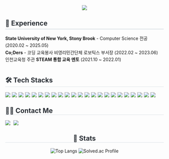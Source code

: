 <div align="center">
  <img src="https://capsule-render.vercel.app/api?type=venom&height=200&color=gradient&text=Sinae's%20GitHub&textBg=false&reversal=false&fontColor=black" />
</div>

<div style="display: flex; justify-content: space-between; flex-wrap: wrap;">

<!-- Experience -->
<div style="flex: 1; min-width: 300px; text-align: left;">
    <h2 style="border-bottom: 2px solid #d8dee4; color: #282d33; padding-bottom: 5px;">🔭 Experience</h2>
    <ul style="list-style: none; padding: 0; margin: 10px 0; line-height: 1.6;">
        <li><strong>State University of New York, Stony Brook</strong> - Computer Science 전공 (2020.02 ~ 2025.05)</li>
        <li><strong>Co;Ders</strong> - 코딩 교육봉사 비영리민간단체 로보틱스 부서장 (2022.02 ~ 2023.06)</li>
        <li>인천교육청 주관 <strong>STEAM 통합 교육 멘토</strong> (2021.10 ~ 2022.01)</li>
    </ul>
</div>
  <!-- Tech Stacks -->
  <div style="flex: 1; min-width: 300px; text-align: left;">
    <h2 style="border-bottom: 1px solid #d8dee4; color: #282d33;"> 🛠️ Tech Stacks </h2>
    <div style="display: flex; flex-wrap: wrap; gap: 5px;">
     <img src="https://img.shields.io/badge/java%2011-%23ED8B00.svg?style=for-the-badge&logo=openjdk&logoColor=white">
  <img src="https://img.shields.io/badge/Java%20Spring-6DB33F?style=for-the-badge&logo=spring&logoColor=white">
  <img src="https://img.shields.io/badge/Spring%20Boot-6DB33F?style=for-the-badge&logo=springboot&logoColor=white">
      <img src="https://img.shields.io/badge/MongoDB-47A248?style=for-the-badge&logo=MongoDB&logoColor=white">
      <img src="https://img.shields.io/badge/MySQL-4479A1?style=for-the-badge&logo=MySQL&logoColor=white">
      <img src="https://img.shields.io/badge/Oracle-F80000?style=for-the-badge&logo=Oracle&logoColor=white">
      <img src="https://img.shields.io/badge/MariaDB-003545?style=for-the-badge&logo=MariaDB&logoColor=white">
      <img src="https://img.shields.io/badge/Redis-DC382D?style=for-the-badge&logo=redis&logoColor=white">
      <img src="https://img.shields.io/badge/Linux-FCC624?style=for-the-badge&logo=Linux&logoColor=white">
      <img src="https://img.shields.io/badge/jQuery-0769AD?style=for-the-badge&logo=jQuery&logoColor=white">
      <img src="https://img.shields.io/badge/Javascript-F7DF1E?style=for-the-badge&logo=Javascript&logoColor=white">
      <img src="https://img.shields.io/badge/HTML5-E34F26?style=for-the-badge&logo=HTML5&logoColor=white">
      <img src="https://img.shields.io/badge/CSS3-1572B6?style=for-the-badge&logo=CSS3&logoColor=white">
      <img src="https://img.shields.io/badge/React-61DAFB?style=for-the-badge&logo=React&logoColor=white">
      <img src="https://img.shields.io/badge/Vue.js-4FC08D?style=for-the-badge&logo=Vue.js&logoColor=white">
<img src="https://img.shields.io/badge/AWS-%23FF9900.svg?style=for-the-badge&logo=amazon-aws&logoColor=white">
    <img src="https://img.shields.io/badge/Amazon%20S3-CC6699?style=for-the-badge&logo=amazons3&logoColor=white">
    <img src="https://img.shields.io/badge/Amazon%20CloudFront-CC6699?style=for-the-badge&logo=amazons3&logoColor=white">
    <img src="https://img.shields.io/badge/Amazon%20EC2-663399?style=for-the-badge&logo=amazons3&logoColor=white">
    <img src="https://img.shields.io/badge/Amazon%20ALB-663399?style=for-the-badge&logo=amazons3&logoColor=white">
    <img src="https://img.shields.io/badge/Amazon%20Route%2053-663399?style=for-the-badge&logo=amazons3&logoColor=white">
    <img src="https://img.shields.io/badge/Amazon%20RDS-4479A1?style=for-the-badge&logo=amazons3&logoColor=white">
    <img src="https://img.shields.io/badge/Amazon%20Elasticache-4479A1?style=for-the-badge&logo=amazons3&logoColor=white">
    </div>
  </div>

  <!-- Contact Me -->
  <div style="flex: 1; min-width: 300px; text-align: left;">
    <h2 style="border-bottom: 1px solid #d8dee4; color: #282d33;"> 🧑‍💻 Contact Me </h2>
    <div style="display: flex; gap: 10px;">
      <a href="https://velog.io/@sinaetown/posts">
        <img src="https://img.shields.io/badge/Velog-20C997?style=for-the-badge&logo=Velog&logoColor=white">
      </a>
      <a href="mailto:ksw08215@gmail.com">
        <img src="https://img.shields.io/badge/Gmail-EA4335?style=for-the-badge&logo=Gmail&logoColor=white">
      </a>
    </div>
  </div>
</div>

<!-- Stats -->
<div style="text-align: center; margin-top: 20px;">
  <h2 style="border-bottom: 1px solid #d8dee4; color: #282d33;"> 🏅 Stats </h2>
  <img src="https://github-readme-stats.vercel.app/api/top-langs/?username=sinaetown&layout=compact&bg_color=180,00000000,&title_color=000000&text_color=000000" alt="Top Langs" />
  <img src="http://mazassumnida.wtf/api/v2/generate_badge?boj=sinaetown" alt="Solved.ac Profile" />
</div
